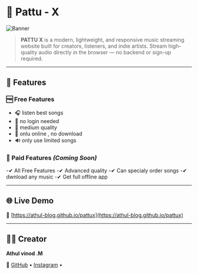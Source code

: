 # 🎵 Pattu - X

![Banner](https://athul-blog.github.io/pattux/image/pattu-x.jpg)

> **PATTU X** is a modern, lightweight, and responsive music streaming website built for creators, listeners, and indie artists. Stream high-quality audio directly in the browser — no backend or sign-up required.

---

## 🚀 Features

### 🆓 Free Features
- 🎧 listen best songs
- 📁 no login needed
- 📱 medium quality
- 🔗 onlu online , no download
- 🔊 only use limited songs

### 💎 Paid Features *(Coming Soon)*
-✔ All Free Features
-✔ Advanced quality
-✔ Can specialy order songs
-✔ dwnload any music
-✔ Get full offline app

---




## 🌐 Live Demo

🔗 [https://athul-blog.github.io/pattux](https://athul-blog.github.io/pattux)

---

## 👨‍🎤 Creator

**Athul vinod .M**  


🔗 [GitHub](https://github.com/athulweb) • [Instagram](https://instagram.com/code_with_athul) • 
